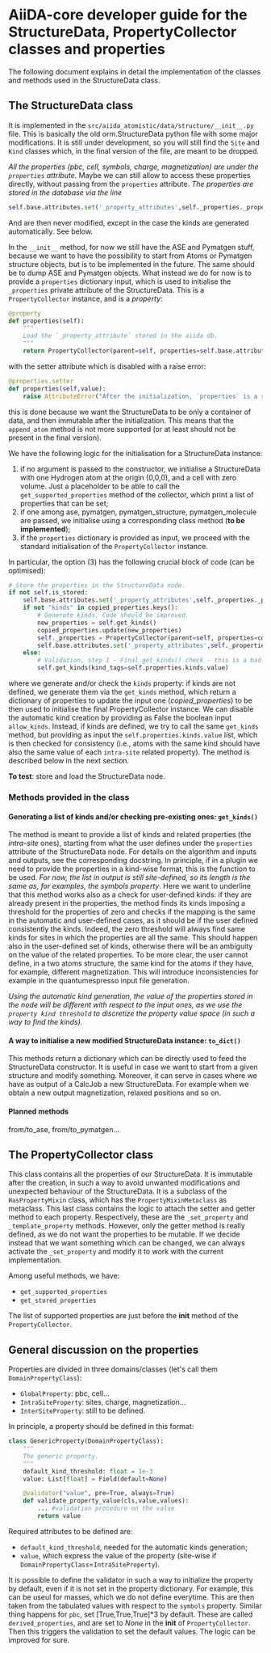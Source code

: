 # AiiDA-core developer guide for the StructureData, PropertyCollector classes and properties

The following document explains in detail the implementation of the classes and methods used in the StructureData class. 

## The StructureData class

It is implemented in the `src/aiida_atomistic/data/structure/__init__.py` file. 
This is basically the old orm.StructureData python file with some major modifications. 
It is still under development, so you will still find the `Site` and `Kind` classes which, in the final version of the file, are meant to be dropped. 

*All the properties (pbc, cell, symbols, charge, magnetization) are under the `properties` attribute*. Maybe we can still allow to access these properties
directly, without passing from the `properties` attribute. 
*The properties are stored in the database via the line*

```python
self.base.attributes.set('_property_attributes',self._properties._property_attributes)
```

And are then never modified, except in the case the kinds are generated automatically. See below.

In the `__init__` method, for now we still have the ASE and Pymatgen stuff, because we want to have the possibility to start from Atoms or Pymatgen structure objects, but is to be implemented in the future. The same should be to dump ASE and Pymatgen objects. 
What instead we do for now is to provide a `properties` dictionary input, which is used to initialise the `_properties` private attribute of the StructureData. This is a `PropertyCollector` instance, and is a *property*:
```python
@property
def properties(self):
    """ 
    Load the `_property_attribute` stored in the aiida db.
    """
    return PropertyCollector(parent=self, properties=self.base.attributes.get('_property_attributes'))
```
with the setter attribute which is disabled with a raise error:
```python
@properties.setter
def properties(self,value):
    raise AttributeError("After the initialization, `properties` is a read-only attribute")
```
this is done because we want the StructureData to be only a container of data, and then immutable after the initialization. This means that the `append_atom` method is not more supported (or at least should not be present in the final version). 

We have the following logic for the initialisation for a StructureData instance:
1) if no argument is passed to the constructor, we initialise a StructureData with one Hydrogen atom at the origin (0,0,0), and a cell with zero volume. Just a placeholder to be able to call the `get_supported_properties` method of the collector, which print a list of properties that can be set;
2) if one among ase, pymatgen, pymatgen_structure, pymatgen_molecule are passed, we initialise using a corresponding class method (**to be implemented**);
3) if the `properties` dictionary is provided as input, we proceed with the standard initialisation of the `PropertyCollector` instance.

In particular, the option (3) has the following crucial block of code (can be optimised):
```python
# Store the properties in the StructureData node.
if not self.is_stored: 
    self.base.attributes.set('_property_attributes',self._properties._property_attributes)  
    if not "kinds" in copied_properties.keys():
        # Generate kinds. Code should be improved.
        new_properties = self.get_kinds()
        copied_properties.update(new_properties)
        self._properties = PropertyCollector(parent=self, properties=copied_properties)
        self.base.attributes.set('_property_attributes',self._properties._property_attributes)
    else:
        # Validation, step 1 - Final get_kinds() check - this is a bad way to do it, but it works
        self.get_kinds(kind_tags=self.properties.kinds.value)
```
where we generate and/or check the `kinds` property: if kinds are not defined, we generate them via the `get_kinds` method, which return a dictionary of properties to update the input one (*copied_properties*) to be
then used to initialise the final PropertyCollector instance. We can disable the automatic kind creation by providing as False the boolean input `allow_kinds`. Instead, if kinds are defined, we try to call the same `get_kinds` method, but providing as input the `self.properties.kinds.value` list, which is then checked for consistency (i.e., atoms with the same kind should have also the same value of each `intra-site` related property). The method is described below in the next section.

**To test**: store and load the StructureData node.

### Methods provided in the class

#### Generating a list of kinds and/or checking pre-existing ones: `get_kinds()`

The method is meant to provide a list of kinds and related properties (the *intra-site* ones), starting from what the user defines under the `properties` attribute of the StructureData node. For details on the algorithm and inputs and outputs, see the corresponding docstring. 
In principle, if in a plugin we need to provide the properties in a kind-wise format, this is the function to be used. *For now, the list in output is still site-defined, so its length is the same as, for examples, the symbols property*.
Here we want to underline that this method works also as a check for user-defined kinds: if they are already present in the properties, the method finds its kinds imposing a threshold for the properties of zero and checks if the mapping is the same in the automatic and user-defined cases, as it should be if the user defined consistently the kinds. Indeed, the zero threshold will always find same kinds for sites in which the properties are all the same. This should happen also in the user-defined set of kinds, otherwise there will be an ambiguity on the value of the related properties. To be more clear, the user cannot define, in a two atoms structure, the same kind for the atoms if they have, for example, different magnetization. This will introduce inconsistencies for example in the quantumespresso input file generation.

*Using the automatic kind generation, the value of the properties stored in the node will be different with respect to the input ones, as we use the `property kind threshold` to discretize the property value space (in such a way to find the kinds).*

#### A way to initialise a new modified StructureData instance: `to_dict()`

This methods return a dictionary which can be directly used to feed the StructureData constructor. It is useful in case we want to start from a given structure and modify something. Moreover, it can serve in cases where we have as output of a CalcJob a new StructureData. For example when we obtain a new output magnetization, relaxed positions and so on. 

#### Planned methods

from/to_ase, from/to_pymatgen...

## The PropertyCollector class

This class contains all the properties of our StructureData. It is immutable after the creation, in such a way to avoid unwanted modifications and unexpected behaviour of the StructureData. It is a subclass of the `HasPropertyMixin` class, which has the `PropertyMixinMetaclass` as metaclass. This last class contains the logic to attach the setter and getter method to each property. Respectively, these are the `_set_property` and `_template_property` methods. However, only the getter method is really defined, as we do not want the properties to be mutable. If we decide instead that we want something which can be changed, we can always activate the `_set_property` and modify it to work with the current implementation. 

Among useful methods, we have:

-   `get_supported_properties`
-    `get_stored_properties`

The list of supported properties are  just before the __init__ method of the `PropertyCollector`.

## General discussion on the properties

Properties are divided in three domains/classes (let's call them `DomainPropertyClass`):

-   `GlobalProperty`: pbc, cell...
-   `IntraSiteProperty`: sites, charge, magnetization...
-   `InterSiteProperty`: still to be defined.

In principle, a property should be defined in this format:

```python
class GenericProperty(DomainPropertyClass):
    """
    The generic property. 
    """
    default_kind_threshold: float = 1e-3
    value: List[float] = Field(default=None)

    @validator("value", pre=True, always=True)
    def validate_property_value(cls,value,values):
        ... #validation procedure on the value
        return value
```
Required attributes to be defined are:

-   `default_kind_threshold`, needed for the automatic kinds generation;
-   `value`, which express the value of the property (site-wise if `DomainPropertyClass`=`IntraSiteProperty`).

It is possible to define the validator in such a way to initialize the property by default, even if it is not set in the property dictionary. For example, this can be useul for masses, which we do not define everytime. This are then taken from the tabulated values with respect to the `symbols` property. Similar thing happens for `pbc`, set [True,True,True]*3 by default. 
These are called `derived_properties`, and are set to *None* in the __init__ of `PropertyCollector`. Then this triggers the validation to set the default values. The logic can be improved for sure.